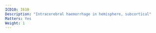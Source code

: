 ```yaml
---
ICD10: I610
Description: "Intracerebral haemorrhage in hemisphere, subcortical"
Matters: Yes
Weight: 1
---
```



